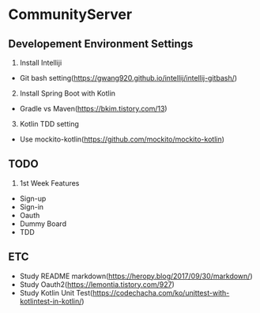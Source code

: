 # CommunityServer
## Developement Environment Settings
1. Install Intelliji
  - Git bash setting(https://gwang920.github.io/intellij/intellij-gitbash/)
2. Install Spring Boot with Kotlin
- Gradle vs Maven(https://bkim.tistory.com/13)
3. Kotlin TDD setting
- Use mockito-kotlin(https://github.com/mockito/mockito-kotlin)

## TODO
1. 1st Week Features
- Sign-up
- Sign-in
- Oauth
- Dummy Board
- TDD

## ETC
- Study README markdown(https://heropy.blog/2017/09/30/markdown/)
- Study Oauth2(https://lemontia.tistory.com/927)
- Study Kotlin Unit Test(https://codechacha.com/ko/unittest-with-kotlintest-in-kotlin/)
